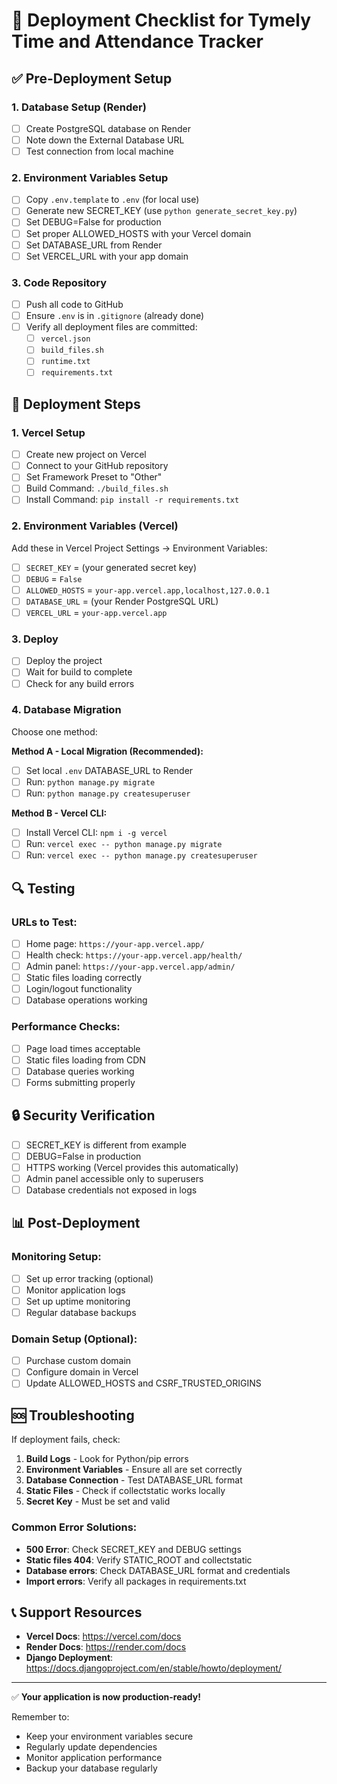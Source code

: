 # 🚀 Deployment Checklist for Tymely Time and Attendance Tracker

## ✅ Pre-Deployment Setup

### 1. Database Setup (Render)

- [ ] Create PostgreSQL database on Render
- [ ] Note down the External Database URL
- [ ] Test connection from local machine

### 2. Environment Variables Setup

- [ ] Copy `.env.template` to `.env` (for local use)
- [ ] Generate new SECRET_KEY (use `python generate_secret_key.py`)
- [ ] Set DEBUG=False for production
- [ ] Set proper ALLOWED_HOSTS with your Vercel domain
- [ ] Set DATABASE_URL from Render
- [ ] Set VERCEL_URL with your app domain

### 3. Code Repository

- [ ] Push all code to GitHub
- [ ] Ensure `.env` is in `.gitignore` (already done)
- [ ] Verify all deployment files are committed:
  - [ ] `vercel.json`
  - [ ] `build_files.sh`
  - [ ] `runtime.txt`
  - [ ] `requirements.txt`

## 🎯 Deployment Steps

### 1. Vercel Setup

- [ ] Create new project on Vercel
- [ ] Connect to your GitHub repository
- [ ] Set Framework Preset to "Other"
- [ ] Build Command: `./build_files.sh`
- [ ] Install Command: `pip install -r requirements.txt`

### 2. Environment Variables (Vercel)

Add these in Vercel Project Settings → Environment Variables:

- [ ] `SECRET_KEY` = (your generated secret key)
- [ ] `DEBUG` = `False`
- [ ] `ALLOWED_HOSTS` = `your-app.vercel.app,localhost,127.0.0.1`
- [ ] `DATABASE_URL` = (your Render PostgreSQL URL)
- [ ] `VERCEL_URL` = `your-app.vercel.app`

### 3. Deploy

- [ ] Deploy the project
- [ ] Wait for build to complete
- [ ] Check for any build errors

### 4. Database Migration

Choose one method:

**Method A - Local Migration (Recommended):**

- [ ] Set local `.env` DATABASE_URL to Render
- [ ] Run: `python manage.py migrate`
- [ ] Run: `python manage.py createsuperuser`

**Method B - Vercel CLI:**

- [ ] Install Vercel CLI: `npm i -g vercel`
- [ ] Run: `vercel exec -- python manage.py migrate`
- [ ] Run: `vercel exec -- python manage.py createsuperuser`

## 🔍 Testing

### URLs to Test:

- [ ] Home page: `https://your-app.vercel.app/`
- [ ] Health check: `https://your-app.vercel.app/health/`
- [ ] Admin panel: `https://your-app.vercel.app/admin/`
- [ ] Static files loading correctly
- [ ] Login/logout functionality
- [ ] Database operations working

### Performance Checks:

- [ ] Page load times acceptable
- [ ] Static files loading from CDN
- [ ] Database queries working
- [ ] Forms submitting properly

## 🔒 Security Verification

- [ ] SECRET_KEY is different from example
- [ ] DEBUG=False in production
- [ ] HTTPS working (Vercel provides this automatically)
- [ ] Admin panel accessible only to superusers
- [ ] Database credentials not exposed in logs

## 📊 Post-Deployment

### Monitoring Setup:

- [ ] Set up error tracking (optional)
- [ ] Monitor application logs
- [ ] Set up uptime monitoring
- [ ] Regular database backups

### Domain Setup (Optional):

- [ ] Purchase custom domain
- [ ] Configure domain in Vercel
- [ ] Update ALLOWED_HOSTS and CSRF_TRUSTED_ORIGINS

## 🆘 Troubleshooting

If deployment fails, check:

1. **Build Logs** - Look for Python/pip errors
2. **Environment Variables** - Ensure all are set correctly
3. **Database Connection** - Test DATABASE_URL format
4. **Static Files** - Check if collectstatic works locally
5. **Secret Key** - Must be set and valid

### Common Error Solutions:

- **500 Error**: Check SECRET_KEY and DEBUG settings
- **Static files 404**: Verify STATIC_ROOT and collectstatic
- **Database errors**: Check DATABASE_URL format and credentials
- **Import errors**: Verify all packages in requirements.txt

## 📞 Support Resources

- **Vercel Docs**: https://vercel.com/docs
- **Render Docs**: https://render.com/docs
- **Django Deployment**: https://docs.djangoproject.com/en/stable/howto/deployment/

---

✅ **Your application is now production-ready!**

Remember to:

- Keep your environment variables secure
- Regularly update dependencies
- Monitor application performance
- Backup your database regularly
